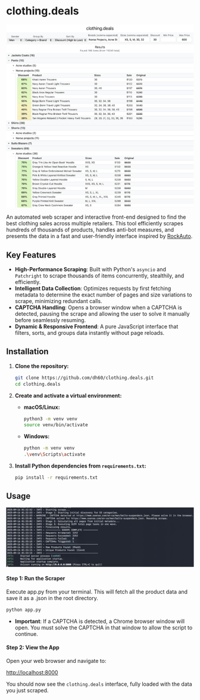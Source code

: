 # clothing.deals

![clothing.deals interface](screenshots/screenshot.png)

An automated web scraper and interactive front-end designed to find the best clothing sales across multiple retailers. This tool efficiently scrapes hundreds of thousands of products, handles anti-bot measures, and presents the data in a fast and user-friendly interface inspired by [RockAuto](https://www.rockauto.com).

## Key Features

-   **High-Performance Scraping**: Built with Python's `asyncio` and `Patchright` to scrape thousands of items concurrently, stealthily, and efficiently.
-   **Intelligent Data Collection**: Optimizes requests by first fetching metadata to determine the exact number of pages and size variations to scrape, minimizing redundant calls.
-   **CAPTCHA Handling**: Opens a browser window when a CAPTCHA is detected, pausing the scrape and allowing the user to solve it manually before seamlessly resuming.
-   **Dynamic & Responsive Frontend**: A pure JavaScript interface that filters, sorts, and groups data instantly without page reloads.

## Installation

1.  **Clone the repository:**
    ```sh
    git clone https://github.com/dh60/clothing.deals.git
    cd clothing.deals
    ```

2.  **Create and activate a virtual environment:**
    -   **macOS/Linux:**
        ```sh
        python3 -m venv venv
        source venv/bin/activate
        ```
    -   **Windows:**
        ```sh
        python -m venv venv
        .\venv\Scripts\activate
        ```

3.  **Install Python dependencies from `requirements.txt`:**
    ```sh
    pip install -r requirements.txt
    ```

## Usage
![Terminal output](screenshots/terminal.png)

#### Step 1: Run the Scraper

Execute app.py from your terminal. This will fetch all the product data and save it as a .json in the root directory.

```sh
python app.py
```

-   **Important**: If a CAPTCHA is detected, a Chrome browser window will open. You must solve the CAPTCHA in that window to allow the script to continue.

#### Step 2: View the App

Open your web browser and navigate to:

[http://localhost:8000](http://localhost:8000)

You should now see the `clothing.deals` interface, fully loaded with the data you just scraped.
